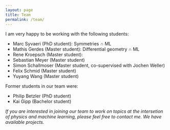 ```yaml
---
layout: page
title: Team
permalink: /team/
---
```


I am very happy to be working with the following students:

- Marc Syvaeri (PhD student): Symmetries $\cap$ ML
- Mathis Gerdes (Master student): Differential geometry $\cap$ ML 
- Rene Kroepsch (Master student): 
- Sebastian Meyer (Master student)
- Simon Schallmoser (Master student, co-supervised with Jochen Weller)
- Felix Schmid (Master student)
- Yuyang Wang (Master student)

Former students in our team were:

- Philip Betzler (PhD student)
- Kai Gipp (Bachelor student)


*If you are interested in joining our team to work on topics at the intersetion of physics and machine learning, please feel free to contact me. We have available projects.*
